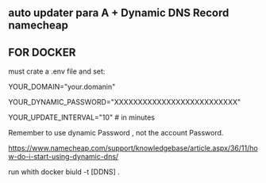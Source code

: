 ## auto updater para A + Dynamic DNS Record namecheap ###

## FOR DOCKER

must crate a .env file and set:

YOUR_DOMAIN="your.domanin"

YOUR_DYNAMIC_PASSWORD="XXXXXXXXXXXXXXXXXXXXXXXXXX" 

YOUR_UPDATE_INTERVAL="10" # in minutes

Remember to use dynamic Password , not the account Password.

https://www.namecheap.com/support/knowledgebase/article.aspx/36/11/how-do-i-start-using-dynamic-dns/

run whith 
docker biuld -t [DDNS] .
